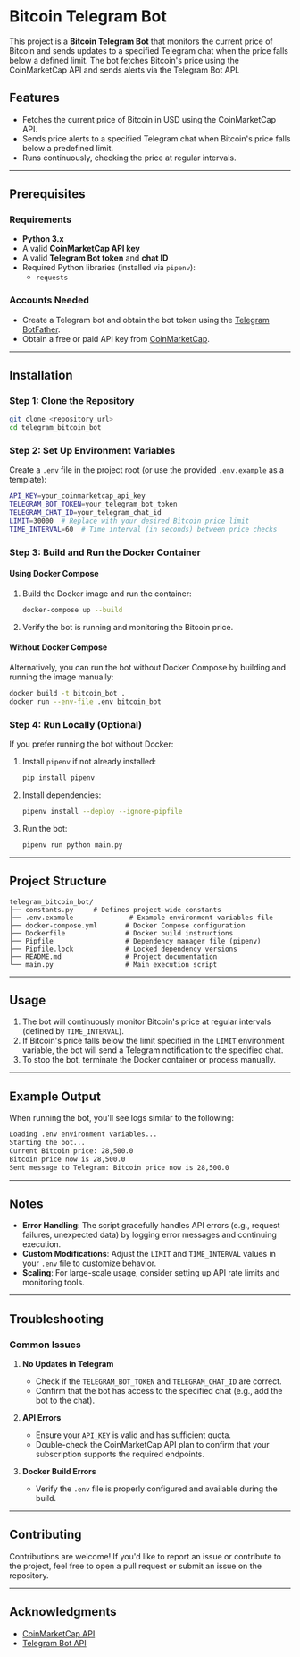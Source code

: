 # Bitcoin Telegram Bot

This project is a **Bitcoin Telegram Bot** that monitors the current price of Bitcoin and sends updates to a specified Telegram chat when the price falls below a defined limit. The bot fetches Bitcoin's price using the CoinMarketCap API and sends alerts via the Telegram Bot API.

## Features

- Fetches the current price of Bitcoin in USD using the CoinMarketCap API.
- Sends price alerts to a specified Telegram chat when Bitcoin's price falls below a predefined limit.
- Runs continuously, checking the price at regular intervals.

---

## Prerequisites

### Requirements
- **Python 3.x**
- A valid **CoinMarketCap API key**
- A valid **Telegram Bot token** and **chat ID**
- Required Python libraries (installed via `pipenv`):
  - `requests`

### Accounts Needed
- Create a Telegram bot and obtain the bot token using the [Telegram BotFather](https://core.telegram.org/bots#botfather).
- Obtain a free or paid API key from [CoinMarketCap](https://pro.coinmarketcap.com/account).

---

## Installation

### Step 1: Clone the Repository

```bash
git clone <repository_url>
cd telegram_bitcoin_bot
```

### Step 2: Set Up Environment Variables

Create a `.env` file in the project root (or use the provided `.env.example` as a template):

```bash
API_KEY=your_coinmarketcap_api_key
TELEGRAM_BOT_TOKEN=your_telegram_bot_token
TELEGRAM_CHAT_ID=your_telegram_chat_id
LIMIT=30000  # Replace with your desired Bitcoin price limit
TIME_INTERVAL=60  # Time interval (in seconds) between price checks
```

### Step 3: Build and Run the Docker Container

#### Using Docker Compose
1. Build the Docker image and run the container:
   ```bash
   docker-compose up --build
   ```

2. Verify the bot is running and monitoring the Bitcoin price.

#### Without Docker Compose
Alternatively, you can run the bot without Docker Compose by building and running the image manually:

```bash
docker build -t bitcoin_bot .
docker run --env-file .env bitcoin_bot
```

### Step 4: Run Locally (Optional)

If you prefer running the bot without Docker:

1. Install `pipenv` if not already installed:
   ```bash
   pip install pipenv
   ```

2. Install dependencies:
   ```bash
   pipenv install --deploy --ignore-pipfile
   ```

3. Run the bot:
   ```bash
   pipenv run python main.py
   ```

---

## Project Structure

```
telegram_bitcoin_bot/
├── constants.py     # Defines project-wide constants
├── .env.example              # Example environment variables file
├── docker-compose.yml       # Docker Compose configuration
├── Dockerfile               # Docker build instructions
├── Pipfile                  # Dependency manager file (pipenv)
├── Pipfile.lock             # Locked dependency versions
├── README.md                # Project documentation
└── main.py                  # Main execution script
```

---

## Usage

1. The bot will continuously monitor Bitcoin's price at regular intervals (defined by `TIME_INTERVAL`).
2. If Bitcoin's price falls below the limit specified in the `LIMIT` environment variable, the bot will send a Telegram notification to the specified chat.
3. To stop the bot, terminate the Docker container or process manually.

---

## Example Output

When running the bot, you'll see logs similar to the following:

```bash
Loading .env environment variables...
Starting the bot...
Current Bitcoin price: 28,500.0
Bitcoin price now is 28,500.0
Sent message to Telegram: Bitcoin price now is 28,500.0
```

---

## Notes

- **Error Handling**: The script gracefully handles API errors (e.g., request failures, unexpected data) by logging error messages and continuing execution.
- **Custom Modifications**: Adjust the `LIMIT` and `TIME_INTERVAL` values in your `.env` file to customize behavior.
- **Scaling**: For large-scale usage, consider setting up API rate limits and monitoring tools.

---

## Troubleshooting

### Common Issues

1. **No Updates in Telegram**
   - Check if the `TELEGRAM_BOT_TOKEN` and `TELEGRAM_CHAT_ID` are correct.
   - Confirm that the bot has access to the specified chat (e.g., add the bot to the chat).

2. **API Errors**
   - Ensure your `API_KEY` is valid and has sufficient quota.
   - Double-check the CoinMarketCap API plan to confirm that your subscription supports the required endpoints.

3. **Docker Build Errors**
   - Verify the `.env` file is properly configured and available during the build.

---

## Contributing

Contributions are welcome! If you'd like to report an issue or contribute to the project, feel free to open a pull request or submit an issue on the repository.

---

## Acknowledgments

- [CoinMarketCap API](https://pro.coinmarketcap.com/)
- [Telegram Bot API](https://core.telegram.org/bots/api)

